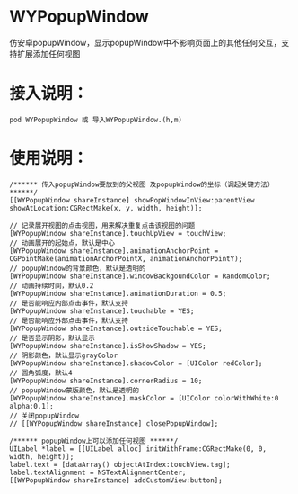 # WYPopupWindow
仿安卓popupWindow，显示popupWindow中不影响页面上的其他任何交互，支持扩展添加任何视图

# 接入说明：
    pod WYPopupWindow 或 导入WYPopupWindow.(h,m)
    
# 使用说明：
    /****** 传入popupWindow要放到的父视图 及popupWindow的坐标（调起关键方法） ******/
    [[WYPopupWindow shareInstance] showPopWindowInView:parentView showAtLocation:CGRectMake(x, y, width, height)];
    
    // 记录展开视图的点击视图，用来解决重复点击该视图的问题
    [WYPopupWindow shareInstance].touchUpView = touchView;
    // 动画展开的起始点，默认是中心
    [WYPopupWindow shareInstance].animationAnchorPoint = CGPointMake(animationAnchorPointX, animationAnchorPointY);
    // popupWindow的背景颜色，默认是透明的
    [WYPopupWindow shareInstance].windowBackgoundColor = RandomColor;
    // 动画持续时间，默认0.2
    [WYPopupWindow shareInstance].animationDuration = 0.5;
    // 是否能响应内部点击事件，默认支持
    [WYPopupWindow shareInstance].touchable = YES;
    // 是否能响应外部点击事件，默认支持
    [WYPopupWindow shareInstance].outsideTouchable = YES;
    // 是否显示阴影，默认显示
    [WYPopupWindow shareInstance].isShowShadow = YES;
    // 阴影颜色，默认显示grayColor
    [WYPopupWindow shareInstance].shadowColor = [UIColor redColor];
    // 圆角弧度，默认4
    [WYPopupWindow shareInstance].cornerRadius = 10;
    // popupWindow蒙版颜色，默认是透明的
    [WYPopupWindow shareInstance].maskColor = [UIColor colorWithWhite:0 alpha:0.1];
    // 关闭popupWindow
    // [[WYPopupWindow shareInstance] closePopupWindow];
    
    /****** popupWindow上可以添加任何视图 ******/
    UILabel *label = [[UILabel alloc] initWithFrame:CGRectMake(0, 0, width, height)];
    label.text = [dataArray() objectAtIndex:touchView.tag];
    label.textAlignment = NSTextAlignmentCenter;
    [[WYPopupWindow shareInstance] addCustomView:button];
